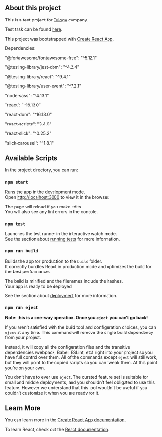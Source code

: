 ## About this project

This is a test project for [Fulogy](https://fulogy.com/) company.

Test task can be found [here](https://drive.google.com/open?id=1FeZS8BEjB09ZuuYrcW8baEeI5b_NEFK8dBZR_Yncbjs).

This project was bootstrapped with [Create React App](https://github.com/facebook/create-react-app).

Dependencies:

"@fortawesome/fontawesome-free": "^5.12.1"

"@testing-library/jest-dom": "^4.2.4"

"@testing-library/react": "^9.4.1"

"@testing-library/user-event": "^7.2.1"

"node-sass": "^4.13.1"

"react": "^16.13.0"

"react-dom": "^16.13.0"

"react-scripts": "3.4.0"

"react-slick": "^0.25.2"

"slick-carousel": "^1.8.1"

## Available Scripts

In the project directory, you can run:

### `npm start`

Runs the app in the development mode.<br />
Open [http://localhost:3000](http://localhost:3000) to view it in the browser.

The page will reload if you make edits.<br />
You will also see any lint errors in the console.

### `npm test`

Launches the test runner in the interactive watch mode.<br />
See the section about [running tests](https://facebook.github.io/create-react-app/docs/running-tests) for more information.

### `npm run build`

Builds the app for production to the `build` folder.<br />
It correctly bundles React in production mode and optimizes the build for the best performance.

The build is minified and the filenames include the hashes.<br />
Your app is ready to be deployed!

See the section about [deployment](https://facebook.github.io/create-react-app/docs/deployment) for more information.

### `npm run eject`

**Note: this is a one-way operation. Once you `eject`, you can’t go back!**

If you aren’t satisfied with the build tool and configuration choices, you can `eject` at any time. This command will remove the single build dependency from your project.

Instead, it will copy all the configuration files and the transitive dependencies (webpack, Babel, ESLint, etc) right into your project so you have full control over them. All of the commands except `eject` will still work, but they will point to the copied scripts so you can tweak them. At this point you’re on your own.

You don’t have to ever use `eject`. The curated feature set is suitable for small and middle deployments, and you shouldn’t feel obligated to use this feature. However we understand that this tool wouldn’t be useful if you couldn’t customize it when you are ready for it.

## Learn More

You can learn more in the [Create React App documentation](https://facebook.github.io/create-react-app/docs/getting-started).

To learn React, check out the [React documentation](https://reactjs.org/).
